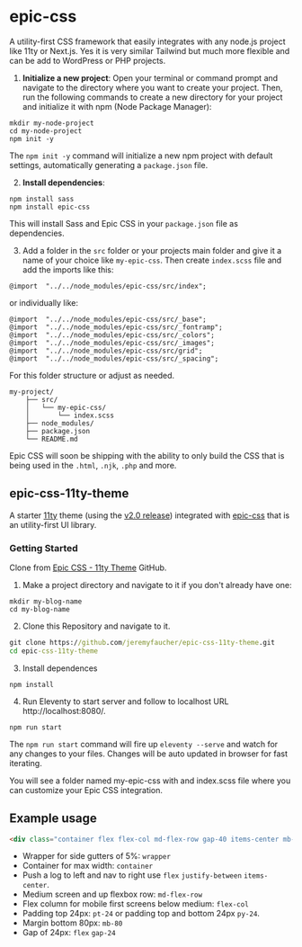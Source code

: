 # epic-css
A utility-first CSS framework that easily integrates with any node.js project like 11ty or Next.js. Yes it is very similar Tailwind but much more flexible and can be add to WordPress or PHP projects.

1. **Initialize a new project**: Open your terminal or command prompt and navigate to the directory where you want to create your project. Then, run the following commands to create a new directory for your project and initialize it with npm (Node Package Manager):
```
mkdir my-node-project
cd my-node-project
npm init -y
```
The `npm init -y` command will initialize a new npm project with default settings, automatically generating a `package.json` file.

2. **Install dependencies**: 
```
npm install sass
npm install epic-css
```
This will install Sass and Epic CSS in your `package.json` file as dependencies.

3. Add a folder in the `src` folder or your projects main folder and give it a name of your choice like `my-epic-css`. Then create `index.scss` file and add the imports like this:
```
@import  "../../node_modules/epic-css/src/index";
```
or individually like:
```
@import  "../../node_modules/epic-css/src/_base";
@import  "../../node_modules/epic-css/src/_fontramp";
@import  "../../node_modules/epic-css/src/_colors";
@import  "../../node_modules/epic-css/src/_images";
@import  "../../node_modules/epic-css/src/grid";
@import  "../../node_modules/epic-css/src/_spacing";
```
For this folder structure or adjust as needed.
```
my-project/
    ├── src/
    │   └── my-epic-css/
    │       └── index.scss 
    ├── node_modules/
    ├── package.json
    └── README.md
```

Epic CSS will soon be shipping with the ability to only build the CSS that is being used in the `.html`,  `.njk`, `.php` and more.

## epic-css-11ty-theme

A starter [11ty](https://www.11ty.dev/) theme (using the [v2.0 release](https://www.11ty.dev/)) integrated with [epic-css](https://www.npmjs.com/package/epic-css) that is an utility-first UI library.

### Getting Started
 Clone from [Epic CSS - 11ty Theme](https://github.com/jeremyfaucher/epic-css-11ty-theme) GitHub.
 
1. Make a project directory and navigate to it if you don't already have one:
```
mkdir my-blog-name
cd my-blog-name
```
2. Clone this Repository and navigate to it.
```cmd
git clone https://github.com/jeremyfaucher/epic-css-11ty-theme.git
cd epic-css-11ty-theme
```
3. Install dependences
```
npm install
```
4. Run Eleventy to start server and follow to localhost URL http://localhost:8080/.
```
npm run start
```
The `npm run start` command will fire up `eleventy --serve` and watch for any changes to your files. Changes will be auto updated in browser for fast iterating.

You will see a folder named my-epic-css with and index.scss file where you can customize your Epic CSS integration.

## Example usage

```html
<div class="container flex flex-col md-flex-row gap-40 items-center mb-80">
```
- Wrapper for side gutters of 5%: `wrapper`
- Container for max width: `container`
- Push a log to left and nav to right use `flex` `justify-between` `items-center`.
- Medium screen and up flexbox row: `md-flex-row`
- Flex column for mobile first screens below medium: `flex-col`
- Padding top 24px: `pt-24` or padding top and bottom 24px `py-24`.
- Margin bottom 80px: `mb-80`
- Gap of 24px: `flex` `gap-24`